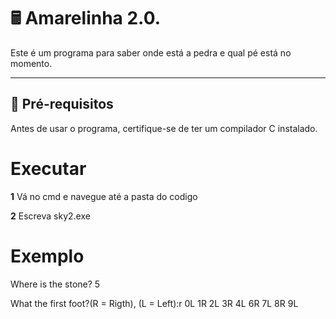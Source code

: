 # 🖩 Amarelinha 2.0.

Este é um programa para saber onde está a pedra e qual pé está no momento.

---

## 🔧 **Pré-requisitos**

Antes de usar o programa, certifique-se de ter um compilador C instalado.

# **Executar**

**1** Vá no cmd e navegue até a pasta do codigo

**2** Escreva sky2.exe

# **Exemplo**

Where is the stone? 5

What the first foot?(R = Rigth), (L = Left):r
0L
1R
2L
3R
4L
6R
7L
8R
9L
